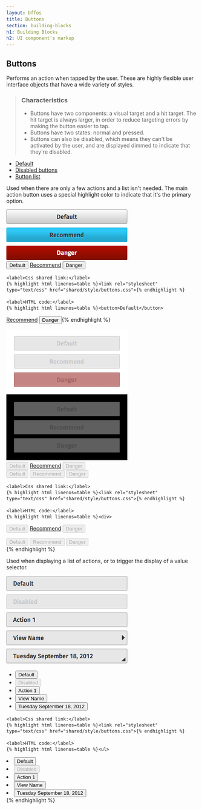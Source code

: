 ```yaml
---
layout: bffos
title: Buttons
section: building-blocks
h1: Building Blocks
h2: UI component's markup
---
```


## Buttons

Performs an action when tapped by the user. These are highly flexible user interface objects that have a wide variety of styles.

> ### Characteristics
> * Buttons have two components: a visual target and a hit target. The hit target is always larger, in order to reduce targeting errors by making the button easier to tap.
> * Buttons have two states: normal and pressed.
> * Buttons can also be disabled, which means they can't be activated by the user, and are displayed dimmed to indicate that they're disabled.

<div class="tabs">
  <ul>
    <li><a href="#buttons-default">Default</a></li>
    <li><a href="#buttons-disabled">Disabled buttons</a></li>
    <li><a href="#buttons-list">Button list</a></li>
  </ul>

  <div id="buttons-default">
    <p>Used when there are only a few actions and a list isn't needed. The main action button uses a special highlight color to indicate that it's the primary option.</p>
    <section class="example">
      <img src="../images/BB/buttons_1.jpg" alt="Buttons (Image replacing code)"/>
      <article class="frame">
        <button>Default</button>
        <a class="recommend" role="button" href="#">Recommend</a>
        <button class="danger">Danger</button>
      </article>
    </section>

    <label>Css shared link:</label>
    {% highlight html linenos=table %}<link rel="stylesheet" type="text/css" href="shared/style/buttons.css">{% endhighlight %}

    <label>HTML code:</label>
    {% highlight html linenos=table %}<button>Default</button>
<a class="recommend" role="button" href="#">Recommend</a>
<button class="danger">Danger</button>{% endhighlight %}
  </div>

  <div id="buttons-disabled">
    <section class="example">
      <img src="../images/BB/buttons_2.png" alt="Buttons (Image replacing code)"/>
      <article class="frame">
        <div>
          <button disabled="disabled">Default</button>
          <a class="recommend" role="button" aria-disabled="true" href="#">Recommend</a>
          <button class="danger" disabled="disabled">Danger</button>
        </div>
        <div class="dark"><!-- disabled buttons over dark background -->
          <button disabled="disabled">Default</button>
          <button class="recommend" disabled="disabled">Recommend</button>
          <button class="danger" disabled="disabled">Danger</button>
        </div>
      </article>
    </section>

    <label>Css shared link:</label>
    {% highlight html linenos=table %}<link rel="stylesheet" type="text/css" href="shared/style/buttons.css">{% endhighlight %}

    <label>HTML code:</label>
    {% highlight html linenos=table %}<div>
  <button disabled="disabled">Default</button>
  <a class="recommend" role="button" aria-disabled="true" href="#">Recommend</a>
  <button class="danger" disabled="disabled">Danger</button>
</div>
<div class="dark"><!-- disabled buttons over dark background -->
  <button disabled="disabled">Default</button>
  <button class="recommend" disabled="disabled">Recommend</button>
  <button class="danger" disabled="disabled">Danger</button>
</div>{% endhighlight %}
  </div>

  <div id="buttons-list">
    <p>Used when displaying a list of actions, or to trigger the display of a value selector.</p>
    <section class="example">
      <img src="../images/BB/buttons_3.png" alt="Buttons (Image replacing code)"/>
      <article class="frame">
        <ul>
          <li>
            <button>Default</button>
          </li>
          <li>
            <button disabled="disabled">Disabled</button>
          </li>
          <li><button>Action 1</button></li>
          <li><button class="icon icon-view">View Name</button></li>
          <li><button class="icon icon-dialog">Tuesday September 18, 2012</button></li>
        </ul>
      </article>
    </section>

    <label>Css shared link:</label>
    {% highlight html linenos=table %}<link rel="stylesheet" type="text/css" href="shared/style/buttons.css">{% endhighlight %}

    <label>HTML code:</label>
    {% highlight html linenos=table %}<ul>
  <li>
    <button>Default</button>
  </li>
  <li>
    <button disabled="disabled">Disabled</button>
  </li>
  <li><button>Action 1</button></li>
  <li><button class="icon icon-view">View Name</button></li>
  <li><button class="icon icon-dialog">Tuesday September 18, 2012</button></li>
</ul>{% endhighlight %}
  </div>
</div>

